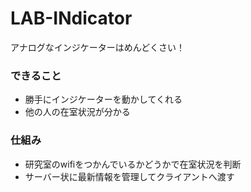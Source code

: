 # LAB-INdicator

アナログなインジケーターはめんどくさい！

### できること

* 勝手にインジケーターを動かしてくれる
* 他の人の在室状況が分かる

### 仕組み

* 研究室のwifiをつかんでいるかどうかで在室状況を判断
* サーバー状に最新情報を管理してクライアントへ渡す
